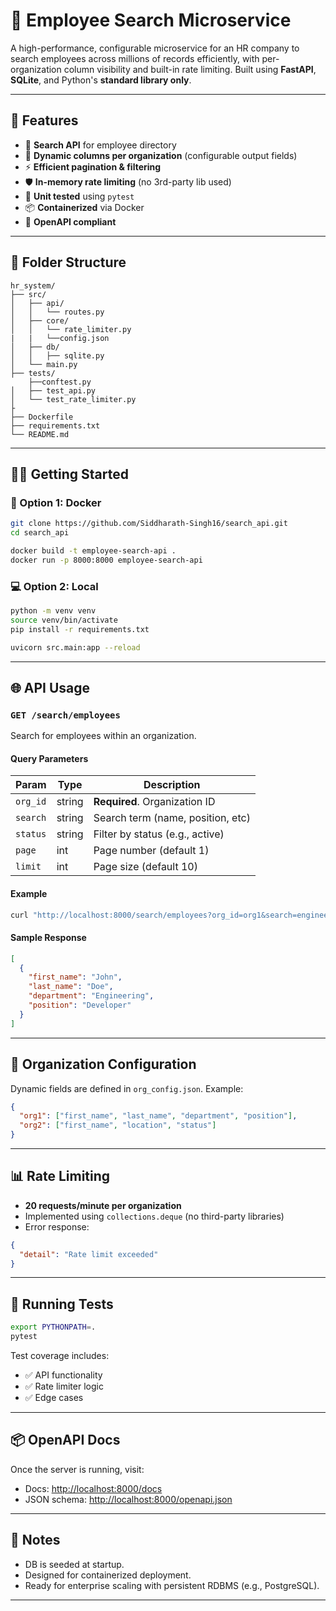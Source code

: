 # 🧾 Employee Search Microservice

A high-performance, configurable microservice for an HR company to search employees across millions of records efficiently, with per-organization column visibility and built-in rate limiting. Built using **FastAPI**, **SQLite**, and Python's **standard library only**.

---

## 🚀 Features

- 🔎 **Search API** for employee directory
- 🏢 **Dynamic columns per organization** (configurable output fields)
- ⚡ **Efficient pagination & filtering**
- 🛡 **In-memory rate limiting** (no 3rd-party lib used)
- 🧪 **Unit tested** using `pytest`
- 📦 **Containerized** via Docker
- 📄 **OpenAPI compliant**

---

## 📁 Folder Structure

```
hr_system/
├── src/
│   ├── api/
│   │   └── routes.py
│   ├── core/
│   │   └── rate_limiter.py
|   |   └──config.json
│   ├── db/
│   │   ├── sqlite.py
│   └── main.py
├── tests/
    ├──conftest.py
│   ├── test_api.py
│   └── test_rate_limiter.py
├
├── Dockerfile
├── requirements.txt
└── README.md
```

---

## 🧑‍💻 Getting Started

### 🐳 Option 1: Docker

```bash
git clone https://github.com/Siddharath-Singh16/search_api.git
cd search_api

docker build -t employee-search-api .
docker run -p 8000:8000 employee-search-api
```

### 💻 Option 2: Local

```bash
python -m venv venv
source venv/bin/activate
pip install -r requirements.txt

uvicorn src.main:app --reload
```

---

## 🌐 API Usage

### `GET /search/employees`

Search for employees within an organization.

#### Query Parameters

| Param     | Type   | Description                         |
|-----------|--------|-------------------------------------|
| `org_id`  | string | **Required**. Organization ID       |
| `search`  | string | Search term (name, position, etc)   |
| `status`  | string | Filter by status (e.g., active)     |
| `page`    | int    | Page number (default 1)             |
| `limit`   | int    | Page size (default 10)              |

#### Example

```bash
curl "http://localhost:8000/search/employees?org_id=org1&search=engineer&page=1&limit=10"
```

#### Sample Response

```json
[
  {
    "first_name": "John",
    "last_name": "Doe",
    "department": "Engineering",
    "position": "Developer"
  }
]
```

---

## 🧠 Organization Configuration

Dynamic fields are defined in `org_config.json`. Example:

```json
{
  "org1": ["first_name", "last_name", "department", "position"],
  "org2": ["first_name", "location", "status"]
}
```

---

## 📊 Rate Limiting

- **20 requests/minute per organization**
- Implemented using `collections.deque` (no third-party libraries)
- Error response:

```json
{
  "detail": "Rate limit exceeded"
}
```

---

## 🧪 Running Tests

```bash
export PYTHONPATH=.
pytest
```

Test coverage includes:
- ✅ API functionality
- ✅ Rate limiter logic
- ✅ Edge cases

---

## 📦 OpenAPI Docs

Once the server is running, visit:

- Docs: [http://localhost:8000/docs](http://localhost:8000/docs)
- JSON schema: [http://localhost:8000/openapi.json](http://localhost:8000/openapi.json)

---


## 📌 Notes

- DB is seeded at startup.
- Designed for containerized deployment.
- Ready for enterprise scaling with persistent RDBMS (e.g., PostgreSQL).

---
